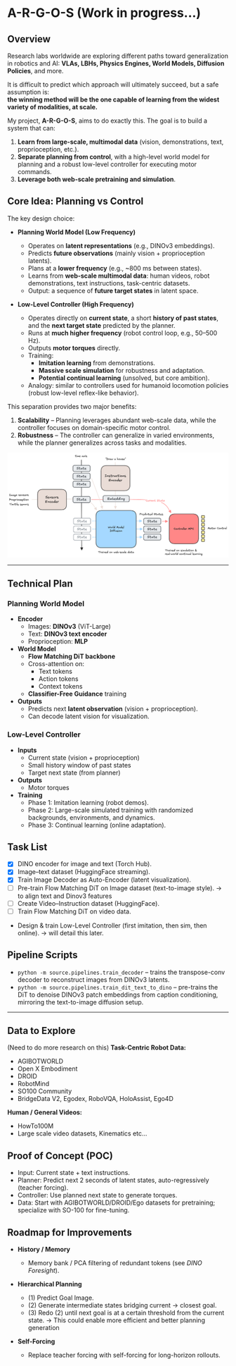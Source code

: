 # A-R-G-O-S (Work in progress...)

## Overview  

Research labs worldwide are exploring different paths toward generalization in robotics and AI: **VLAs, LBHs, Physics Engines, World Models, Diffusion Policies**, and more.  

It is difficult to predict which approach will ultimately succeed, but a safe assumption is:  
**the winning method will be the one capable of learning from the widest variety of modalities, at scale.**

My project, **A-R-G-O-S**, aims to do exactly this. The goal is to build a system that can:  

1. **Learn from large-scale, multimodal data** (vision, demonstrations, text, proprioception, etc.).  
2. **Separate planning from control**, with a high-level world model for planning and a robust low-level controller for executing motor commands.  
3. **Leverage both web-scale pretraining and simulation**.  

## Core Idea: Planning vs Control  

The key design choice:  
- **Planning World Model (Low Frequency)**  
  - Operates on **latent representations** (e.g., DINOv3 embeddings).  
  - Predicts **future observations** (mainly vision + proprioception latents).  
  - Plans at a **lower frequency** (e.g., ~800 ms between states).  
  - Learns from **web-scale multimodal data**: human videos, robot demonstrations, text instructions, task-centric datasets.  
  - Output: a sequence of **future target states** in latent space.  

- **Low-Level Controller (High Frequency)**  
  - Operates directly on **current state**, a short **history of past states**, and the **next target state** predicted by the planner.  
  - Runs at **much higher frequency** (robot control loop, e.g., 50–500 Hz).  
  - Outputs **motor torques** directly.  
  - Training:  
    - **Imitation learning** from demonstrations.  
    - **Massive scale simulation** for robustness and adaptation.  
    - **Potential continual learning** (unsolved, but core ambition).  
  - Analogy: similar to controllers used for humanoid locomotion policies (robust low-level reflex-like behavior).  

This separation provides two major benefits:  
1. **Scalability** – Planning leverages abundant web-scale data, while the controller focuses on domain-specific motor control.  
2. **Robustness** – The controller can generalize in varied environments, while the planner generalizes across tasks and modalities.  

![Robotic System](archive/images/excalidraw.png)

---

## Technical Plan  

### Planning World Model  
- **Encoder**  
  - Images: **DINOv3** (ViT-Large)  
  - Text: **DINOv3 text encoder**  
  - Proprioception: **MLP**  
- **World Model**  
  - **Flow Matching DiT backbone**  
  - Cross-attention on:  
    - Text tokens  
    - Action tokens  
    - Context tokens  
  - **Classifier-Free Guidance** training  
- **Outputs**  
  - Predicts next **latent observation** (vision + proprioception).  
  - Can decode latent vision for visualization.  

### Low-Level Controller  
- **Inputs**  
  - Current state (vision + proprioception)  
  - Small history window of past states  
  - Target next state (from planner)  
- **Outputs**  
  - Motor torques
- **Training**  
  - Phase 1: Imitation learning (robot demos).  
  - Phase 2: Large-scale simulated training with randomized backgrounds, environments, and dynamics.  
  - Phase 3: Continual learning (online adaptation).  

## Task List  

- [x] DINO encoder for image and text (Torch Hub).  
- [x] Image–text dataset (HuggingFace streaming).  
- [x] Train Image Decoder as Auto-Encoder (latent visualization).  
- [ ] Pre-train Flow Matching DiT on Image dataset (text-to-image style).  -> to align text and Dinov3 features
- [ ] Create Video–Instruction dataset (HuggingFace).
- [ ] Train Flow Matching DiT on video data.
- Design & train Low-Level Controller (first imitation, then sim, then online). -> will detail this later.

## Pipeline Scripts

- `python -m source.pipelines.train_decoder` – trains the transpose-conv decoder to reconstruct images from DINOv3 latents.  
- `python -m source.pipelines.train_dit_text_to_dino` – pre-trains the DiT to denoise DINOv3 patch embeddings from caption conditioning, mirroring the text-to-image diffusion setup.  

---

## Data to Explore  
(Need to do more research on this)
**Task-Centric Robot Data:**  
- AGIBOTWORLD  
- Open X Embodiment  
- DROID  
- RobotMind  
- SO100 Community  
- BridgeData V2, Egodex, RoboVQA, HoloAssist, Ego4D  

**Human / General Videos:**  
- HowTo100M
- Large scale video datasets, Kinematics etc...

## Proof of Concept (POC)  

- Input: Current state + text instructions.  
- Planner: Predict next 2 seconds of latent states, auto-regressively (teacher forcing).  
- Controller: Use planned next state to generate torques.  
- Data: Start with AGIBOTWORLD/DROID/Ego datasets for pretraining; specialize with SO-100 for fine-tuning.  

## Roadmap for Improvements  

- **History / Memory**  
  - Memory bank / PCA filtering of redundant tokens (see *DINO Foresight*).  

- **Hierarchical Planning**  
  - (1) Predict Goal Image.  
  - (2) Generate intermediate states bridging current → closest goal.  
  - (3) Redo (2) until next goal is at a certain threshold from the current state.
  -> This could enable more efficient and better planning generation

- **Self-Forcing**  
  - Replace teacher forcing with self-forcing for long-horizon rollouts.  
